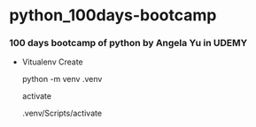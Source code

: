 # python_100days-bootcamp
### 100 days bootcamp of python by Angela Yu in UDEMY

- Vitualenv
    Create

    python -m venv .venv

    activate
    
    .venv/Scripts/activate

